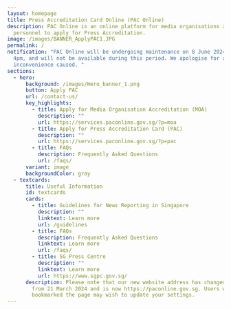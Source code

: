```yaml
---
layout: homepage
title: Press Accreditation Card Online (PAC Online)
description: PAC Online is an online platform for media organisations and media
  personnel to apply for Press Accreditation.
image: /images/BANNER_ApplyPAC1.JPG
permalink: /
notification: "PAC Online will be undergoing maintenance on 8 June 2024, 1pm to
  4pm, and will not be available during this period. We apologise for any
  inconvenience caused. "
sections:
  - hero:
      background: /images/Hero_banner_1.png
      button: Apply PAC
      url: /contact-us/
      key_highlights:
        - title: Apply for Media Organisation Accreditation (MOA)
          description: ""
          url: https://services.paconline.gov.sg/?p=moa
        - title: Apply for Press Accreditation Card (PAC)
          description: ""
          url: https://services.paconline.gov.sg/?p=pac
        - title: FAQs
          description: Frequently Asked Questions
          url: /faqs/
      variant: image
      backgroundColor: gray
  - textcards:
      title: Useful Information
      id: textcards
      cards:
        - title: Guidelines for News Reporting in Singapore
          description: ""
          linktext: Learn more
          url: /guidelines
        - title: FAQs
          description: Frequently Asked Questions
          linktext: Learn more
          url: /faqs/
        - title: SG Press Centre
          description: ""
          linktext: Learn more
          url: https://www.sgpc.gov.sg/
      description: Please note that our new website address has changed with effect
        from 21 March 2024 and is now https://paconline.gov.sg. Users who have
        bookmarked the page may wish to update your settings.
---
```


